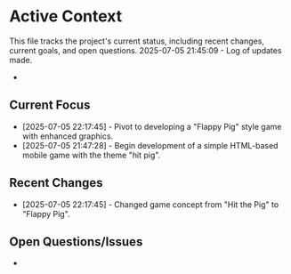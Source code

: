 # Active Context

This file tracks the project's current status, including recent changes, current goals, and open questions.
2025-07-05 21:45:09 - Log of updates made.

*

## Current Focus

* [2025-07-05 22:17:45] - Pivot to developing a "Flappy Pig" style game with enhanced graphics.
* [2025-07-05 21:47:28] - Begin development of a simple HTML-based mobile game with the theme "hit pig".

## Recent Changes

* [2025-07-05 22:17:45] - Changed game concept from "Hit the Pig" to "Flappy Pig".

## Open Questions/Issues

*